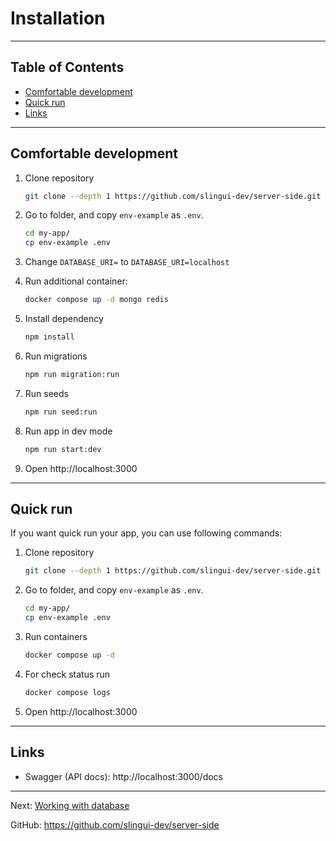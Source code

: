 # Installation

---

## Table of Contents

- [Comfortable development](#comfortable-development)
- [Quick run](#quick-run)
- [Links](#links)

---

## Comfortable development

1. Clone repository

    ```bash
    git clone --depth 1 https://github.com/slingui-dev/server-side.git my-app
    ```

1. Go to folder, and copy `env-example` as `.env`.

    ```bash
    cd my-app/
    cp env-example .env
    ```

1. Change `DATABASE_URI=` to `DATABASE_URI=localhost`

1. Run additional container:

    ```bash
    docker compose up -d mongo redis
    ```

1. Install dependency

    ```bash
    npm install
    ```

1. Run migrations

    ```bash
    npm run migration:run
    ```

1. Run seeds

    ```bash
    npm run seed:run
    ```

1. Run app in dev mode

    ```bash
    npm run start:dev
    ```

1. Open http://localhost:3000

---

## Quick run

If you want quick run your app, you can use following commands:

1. Clone repository

    ```bash
    git clone --depth 1 https://github.com/slingui-dev/server-side.git my-app
    ```

1. Go to folder, and copy `env-example` as `.env`.

    ```bash
    cd my-app/
    cp env-example .env
    ```

1. Run containers

    ```bash
    docker compose up -d
    ```

1. For check status run

    ```bash
    docker compose logs
    ```

1. Open http://localhost:3000

---

## Links

- Swagger (API docs): http://localhost:3000/docs

---

Next: [Working with database](database.md)

GitHub: https://github.com/slingui-dev/server-side